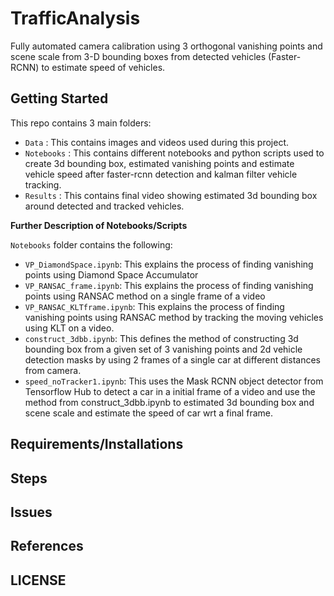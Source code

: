 # TrafficAnalysis 
Fully automated camera calibration using 3 orthogonal vanishing points and scene scale from 3-D bounding boxes from detected vehicles (Faster-RCNN) to estimate speed of vehicles.

## Getting Started 
This repo contains 3 main folders: 
- `Data` : This contains images and videos used during this project. 
- `Notebooks` : This contains different notebooks and python scripts used to create 3d bounding box, estimated vanishing points and estimate vehicle speed after faster-rcnn detection and kalman filter vehicle tracking.
- `Results` : This contains final video showing estimated 3d bounding box around detected and tracked vehicles. 

**Further Description of Notebooks/Scripts**

`Notebooks` folder contains the following:
- `VP_DiamondSpace.ipynb`: This explains the process of finding vanishing points using Diamond Space Accumulator
- `VP_RANSAC_frame.ipynb`: This explains the process of finding vanishing points using RANSAC method on a single frame of a video
- `VP_RANSAC_KLTframe.ipynb`: This explains the process of finding vanishing points using RANSAC method by tracking the moving vehicles using KLT on a video.
- `construct_3dbb.ipynb`: This defines the method of constructing 3d bounding box from a given set of 3 vanishing points and 2d vehicle detection masks by using 2 frames of a single car at different distances from camera.
- `speed_noTracker1.ipynb`: This uses the Mask RCNN object detector from Tensorflow Hub to detect a car in a initial frame of a video and use the method from construct_3dbb.ipynb to estimated 3d bounding box and scene scale and estimate the speed of car wrt a final frame. 



## Requirements/Installations


## Steps


## Issues


## References


## LICENSE

